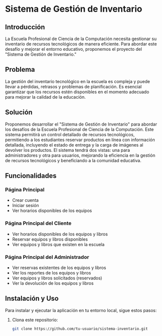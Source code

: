 # Sistema de Gestión de Inventario

## Introducción

La Escuela Profesional de Ciencia de la Computación necesita gestionar su inventario de recursos tecnológicos de manera eficiente. Para abordar este desafío y mejorar el entorno educativo, proponemos el proyecto del "Sistema de Gestión de Inventario."

## Problema

La gestión del inventario tecnológico en la escuela es compleja y puede llevar a pérdidas, retrasos y problemas de planificación. Es esencial garantizar que los recursos estén disponibles en el momento adecuado para mejorar la calidad de la educación.

## Solución

Proponemos desarrollar el "Sistema de Gestión de Inventario" para abordar los desafíos de la Escuela Profesional de Ciencia de la Computación. Este sistema permitirá un control detallado de recursos tecnológicos, permitiendo a los estudiantes reservar productos en línea con información detallada, incluyendo el estado de entrega y la carga de imágenes al devolver los productos. El sistema tendrá dos vistas: una para administradores y otra para usuarios, mejorando la eficiencia en la gestión de recursos tecnológicos y beneficiando a la comunidad educativa.

## Funcionalidades

### Página Principal
- Crear cuenta
- Iniciar sesión
- Ver horarios disponibles de los equipos

### Página Principal del Cliente
- Ver horarios disponibles de los equipos y libros
- Reservar equipos y libros disponibles
- Ver equipos y libros que existen en la escuela

### Página Principal del Administrador
- Ver reservas existentes de los equipos y libros
- Ver los reportes de los equipos y libros
- Ver equipos y libros solicitados (reservados)
- Ver la devolución de los equipos y libros

## Instalación y Uso

Para instalar y ejecutar la aplicación en tu entorno local, sigue estos pasos:

1. Clona este repositorio:
   ```bash
   git clone https://github.com/tu-usuario/sistema-inventario.git

